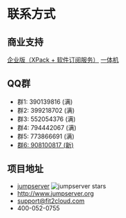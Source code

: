 # 联系方式

## 商业支持

[企业版（XPack + 软件订阅服务）](https://jumpserver.org/purchase.html) [一体机](https://jumpserver.org/hardware.html)

## QQ群

- 群1: 390139816 (满)
- 群2: 399218702 (满)
- 群3: 552054376 (满)
- 群4: 794442067 (满)
- 群5: 773866691 (满)
- [群6: 908100817 (新)][6群]

## 项目地址

- [jumpserver][jumpserver] ![jumpserver stars][jumpserver stars]
- http://www.jumpserver.org
- support@fit2cloud.com
- 400-052-0755

[aliyun]: https://market.aliyun.com/products/53690006/cmgj026011.html
[6群]: https://shang.qq.com/wpa/qunwpa?idkey=7156e710f7087c5f20e29bcdb5951743956837c71bc7ed8557a5215daab2725b
[jumpserver]: https://github.com/jumpserver/jumpserver
[jumpserver stars]: https://img.shields.io/github/stars/jumpserver/jumpserver.svg
